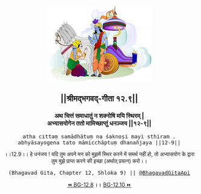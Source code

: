 <center><img src="../../asset/BG.png" alt="#API #bhagavadgitaapi #slok #nodejs #js #api #gitaapi #krishna #hinduism #vedic #ISKCON #shreemadbhagavadgita #technology"/>
<h2>||श्रीमद्‍भगवद्‍-गीता १२.९||</h2>
<h3>अथ चित्तं समाधातुं न शक्नोषि मयि स्थिरम् |<br/>अभ्यासयोगेन ततो मामिच्छाप्तुं धनञ्जय ||१२-९||</h3>
<pre>atha cittaṃ samādhātuṃ na śaknoṣi mayi sthiram .<br/>abhyāsayogena tato māmicchāptuṃ dhanañjaya ||12-9||</pre>
<p>।।12.9।। हे धनंजय ! यदि तुम अपने मन को मुझमें स्थिर करने में समर्थ नहीं हो, तो अभ्यासयोग के द्वारा तुम मुझे प्राप्त करने की इच्छा (अर्थात् प्रयत्न) करो।।</p>
<pre>(Bhagavad Gita, Chapter 12, Shloka 9) || <a href="https://twitter.com/bhagavadgitaapi">@BhagavadGitaApi</a></pre><a href="../../12/8">⏪  BG-12.8</a><b>        ।।        </b><a href="../../12/10">BG-12.10  ⏩</a></center></center>